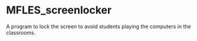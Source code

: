 # MFLES_screenlocker
A program to lock the screen to avoid students playing the computers in the classrooms. 
